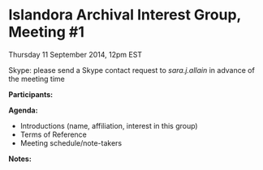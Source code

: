 # Islandora Archival Interest Group, Meeting #1
Thursday 11 September 2014, 12pm EST

Skype: please send a Skype contact request to *sara.j.allain* in advance of the meeting time

**Participants:** 

**Agenda:**
* Introductions (name, affiliation, interest in this group)
* Terms of Reference
* Meeting schedule/note-takers

**Notes:**
